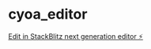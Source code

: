 # cyoa_editor

[Edit in StackBlitz next generation editor ⚡️](https://stackblitz.com/~/github.com/drdozer/cyoa_editor)